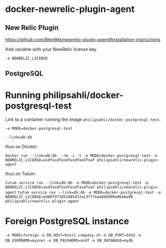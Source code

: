 docker-newrelic-plugin-agent
============================

New Relic Plugin
------------------
https://github.com/MeetMe/newrelic-plugin-agent#installation-instructions

Add variable with your NewRelic license key.

`-e NEWRELIC_LICENSE`

PostgreSQL
----------
# Running philipsahli/docker-postgresql-test
Link to a container running the image `philipsahli/docker-postgresql-test`.

`-e MODE=docker-postgresql-test`

`--link=db:db`

thus on Docker:

`docker run --link=db:db --rm -i -t -e MODE=docker-postgresql-test -e NEWRELIC_LICENSE=asdfasdfasdfasdfasdfsaf philipsahli/newrelic-plugin-agent`

thus on Tutum:

`tutum service run --link=db:db -e MODE=docker-postgresql-test -e NEWRELIC_LICENSE=asdfasdfasdfasdfasdfsaf philipsahli/newrelic-plugin-agent`
`tutum service run --link=db:db -e MODE=docker-postgresql-test -e NEWRELIC_LICENSE=bd80f971051885433a13f77eae8db909e0be6e98 philipsahli/newrelic-plugin-agent`

# Foreign PostgreSQL instance

`-e MODE=foreign`
`-e DB_HOST=host1.company.ch`
`-e DB_PORT=5432`
`-e DB_USERNAME=myuser`
`-e DB_PASSWORD=asdf`
`-e DB_DATABASE=mydb`
